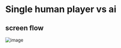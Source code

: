# Single human player vs ai

## screen flow
![image](https://user-images.githubusercontent.com/3327413/156920274-1e68ee0d-8453-43d9-86fe-5ba9b362e932.png)

